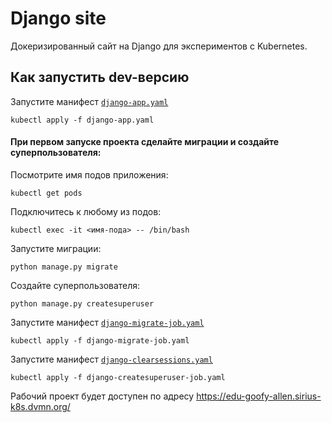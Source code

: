 # Django site

Докеризированный сайт на Django для экспериментов с Kubernetes.

## Как запустить dev-версию

Запустите манифест [`django-app.yaml`](./django-app.yaml)
```shell-session
kubectl apply -f django-app.yaml
```
#### При первом запуске проекта сделайте миграции и создайте суперпользователя:
Посмотрите имя подов приложения:
```shell-session
kubectl get pods
```
Подключитесь к любому из подов:
```shell-session
kubectl exec -it <имя-пода> -- /bin/bash
```
Запустите миграции:
```shell-session
python manage.py migrate
```
Создайте суперпользователя:
```shell-session
python manage.py createsuperuser
```

Запустите манифест [`django-migrate-job.yaml`](./django-migrate-job.yaml)
```shell-session
kubectl apply -f django-migrate-job.yaml
```

Запустите манифест [`django-clearsessions.yaml`](./django-clearsessions.yaml)
```shell-session
kubectl apply -f django-createsuperuser-job.yaml
```
Рабочий проект будет доступен по адресу https://edu-goofy-allen.sirius-k8s.dvmn.org/
